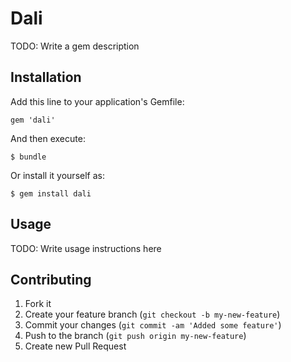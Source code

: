 # Dali

TODO: Write a gem description

## Installation

Add this line to your application's Gemfile:

    gem 'dali'

And then execute:

    $ bundle

Or install it yourself as:

    $ gem install dali

## Usage

TODO: Write usage instructions here

## Contributing

1. Fork it
2. Create your feature branch (`git checkout -b my-new-feature`)
3. Commit your changes (`git commit -am 'Added some feature'`)
4. Push to the branch (`git push origin my-new-feature`)
5. Create new Pull Request
